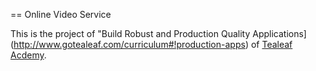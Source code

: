 == Online Video Service

This is the project of "Build Robust and Production Quality Applications](http://www.gotealeaf.com/curriculum#!production-apps) of 
[Tealeaf Acdemy](http://www.gotealeaf.com/).

